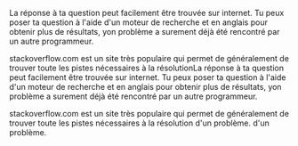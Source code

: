 La réponse à ta question peut facilement être trouvée sur internet.
Tu peux poser ta question à l'aide d'un moteur de recherche et en anglais pour obtenir plus de résultats, yon problème a surement déjà été rencontré par un autre programmeur.

stackoverflow.com est un site très populaire qui permet de généralement de trouver toute les pistes nécessaires à la résolutionLa réponse à ta question peut facilement être trouvée sur internet.
Tu peux poser ta question à l'aide d'un moteur de recherche et en anglais pour obtenir plus de résultats, yon problème a surement déjà été rencontré par un autre programmeur.

stackoverflow.com est un site très populaire qui permet de généralement de trouver toute les pistes nécessaires à la résolution d'un problème.
d'un problème.

